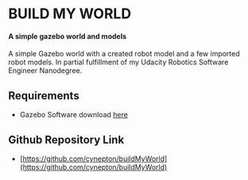 # BUILD MY WORLD
#### A simple gazebo world and models
A simple Gazebo world with a created robot model and a few imported robot models. In partial fulfillment  of my Udacity Robotics Software Engineer Nanodegree. 

## Requirements
- Gazebo Software download [here](http://gazebosim.org/)

## Github Repository Link
- [https://github.com/cynepton/buildMyWorld](https://github.com/cynepton/buildMyWorld)

